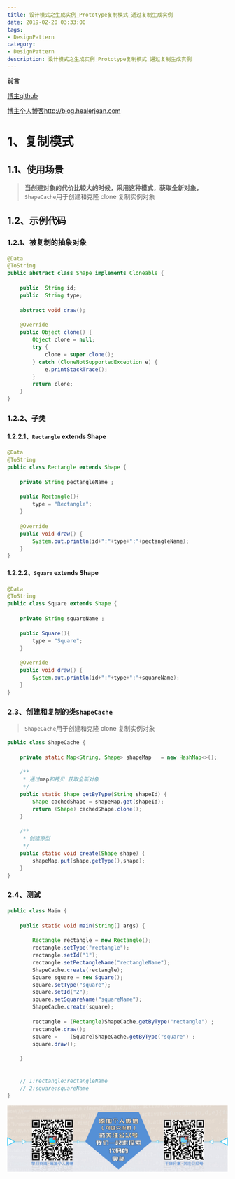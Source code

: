 ```yaml
---
title: 设计模式之生成实例_Prototype复制模式_通过复制生成实例
date: 2019-02-20 03:33:00
tags: 
- DesignPattern
category: 
- DesignPattern
description: 设计模式之生成实例_Prototype复制模式_通过复制生成实例
---
```




**前言**     


[博主github](https://github.com/HealerJean)   

[博主个人博客http://blog.healerjean.com](http://HealerJean.github.io)       



# 1、复制模式

## 1.1、使用场景

> **当创建对象的代价比较大的时候，采用这种模式，获取全新对象，**`ShapeCache`用于创建和克隆 clone 复制实例对象





## 1.2、示例代码

### 1.2.1、被复制的抽象对象

```java
@Data
@ToString
public abstract class Shape implements Cloneable {

    public  String id;
    public  String type;

    abstract void draw();

    @Override
    public Object clone() {
        Object clone = null;
        try {
            clone = super.clone();
        } catch (CloneNotSupportedException e) {
            e.printStackTrace();
        }
        return clone;
    }
}
```



### 1.2.2、子类

#### 1.2.2.1、`Rectangle` extends Shape

```java
@Data
@ToString
public class Rectangle extends Shape {

    private String pectangleName ;

    public Rectangle(){
        type = "Rectangle";
    }

    @Override
    public void draw() {
        System.out.println(id+":"+type+":"+pectangleName);
    }
}

```



#### 1.2.2.2、`Square` extends Shape

```java
@Data
@ToString
public class Square extends Shape {

    private String squareName ;

    public Square(){
        type = "Square";
    }

    @Override
    public void draw() {
        System.out.println(id+":"+type+":"+squareName);
    }
}

```



### 2.3、创建和复制的类`ShapeCache`

> `ShapeCache`用于创建和克隆 clone 复制实例对象 



```java
public class ShapeCache {

    private static Map<String, Shape> shapeMap   = new HashMap<>();

    /**
     * 通过map和拷贝 获取全新对象
     */
    public static Shape getByType(String shapeId) {
        Shape cachedShape = shapeMap.get(shapeId);
        return (Shape) cachedShape.clone();
    }

    /**
     * 创建原型
     */
    public static void create(Shape shape) {
        shapeMap.put(shape.getType(),shape);
    }
}

```



### 2.4、测试

```java
public class Main {

    public static void main(String[] args) {

        Rectangle rectangle = new Rectangle();
        rectangle.setType("rectangle");
        rectangle.setId("1");
        rectangle.setPectangleName("rectangleName");
        ShapeCache.create(rectangle);
        Square square = new Square();
        square.setType("square");
        square.setId("2");
        square.setSquareName("squareName");
        ShapeCache.create(square);

        rectangle = (Rectangle)ShapeCache.getByType("rectangle") ;
        rectangle.draw();
        square =    (Square)ShapeCache.getByType("square") ;
        square.draw();

    }


    // 1:rectangle:rectangleName
    // 2:square:squareName
}

```






![](https://raw.githubusercontent.com/HealerJean/HealerJean.github.io/master/assets/img/artical_bottom.jpg)






<!-- Gitalk 评论 start  -->

<link rel="stylesheet" href="https://unpkg.com/gitalk/dist/gitalk.css">

<script src="https://unpkg.com/gitalk@latest/dist/gitalk.min.js"></script> 
<div id="gitalk-container"></div>    
 <script type="text/javascript">
    var gitalk = new Gitalk({
		clientID: `1d164cd85549874d0e3a`,
		clientSecret: `527c3d223d1e6608953e835b547061037d140355`,
		repo: `HealerJean.github.io`,
		owner: 'HealerJean',
		admin: ['HealerJean'],
		id: 'tIADLkZWJwSpOVly',
    });
    gitalk.render('gitalk-container');
</script> 


<!-- Gitalk end -->


